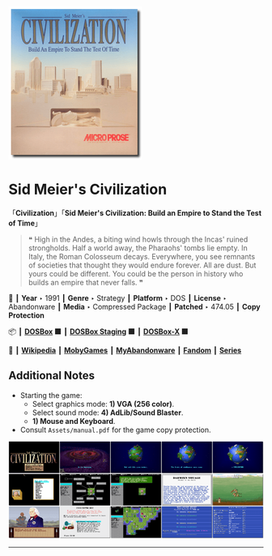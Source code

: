 ![](Thumbnail.png "application-thumbnail")

# Sid Meier's Civilization

「**Civilization**」「**Sid Meier's Civilization: Build an Empire to Stand the Test of Time**」

> ❝ High in the Andes, a biting wind howls through the Incas' ruined strongholds. Half a world away, the Pharaohs' tombs lie empty. In Italy, the Roman Colosseum decays. Everywhere, you see remnants of societies that thought they would endure forever. All are dust. But yours could be different. You could be the person in history who builds an empire that never falls. ❞
>

📌 ┃ **Year** ‣ 1991 ┃ **Genre** ‣ Strategy ┃ **Platform** ‣ DOS ┃ **License** ‣ Abandonware ┃ **Media** ‣ Compressed Package ┃ **Patched** ‣ 474.05 ┃ **Copy Protection** 

📦 ┃ **[DOSBox](https://www.dosbox.com/) 🟩** ┃ **[DOSBox Staging](https://dosbox-staging.github.io/) 🟩** ┃ **[DOSBox-X](https://dosbox-x.com/) 🟩** 

📎 ┃ **[Wikipedia](https://en.wikipedia.org/wiki/Civilization_(video_game))** ┃ **[MobyGames](https://www.mobygames.com/game/585/sid-meiers-civilization/)** ┃ **[MyAbandonware](https://www.myabandonware.com/game/sid-meier-s-civilization-1nj)** ┃ **[Fandom](https://civilization.fandom.com/wiki/Sid_Meier%27s_Civilization)** ┃ **[Series](https://en.wikipedia.org/wiki/Civilization_(series))** 

## Additional Notes
- Starting the game:
  - Select graphics mode: **1) VGA (256 color)**.
  - Select sound mode: **4) AdLib/Sound Blaster**.
  - **1) Mouse and Keyboard**.
- Consult `Assets/manual.pdf` for the game copy protection.

![](Montage.png "Sid Meier's Civilization")

---


